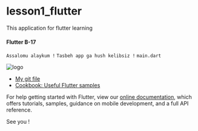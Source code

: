 # lesson1_flutter

This application for flutter learning

#### Flutter B-17
```Assalomu alaykum !```
```Tasbeh app ga hush kelibsiz !```
```main.dart```

![logo](https://avatars.mds.yandex.net/i?id=151479f41e61b8ebc96a9d6515d0ff5b-4614774-images-thumbs&n=13)


- [My git file](https://github.com/lazizB17/lesson1_flutter)
- [Cookbook: Useful Flutter samples](https://docs.flutter.dev/cookbook)

For help getting started with Flutter, view our
[online documentation](https://flutter.dev/docs), which offers tutorials,
samples, guidance on mobile development, and a full API reference.

See you !
